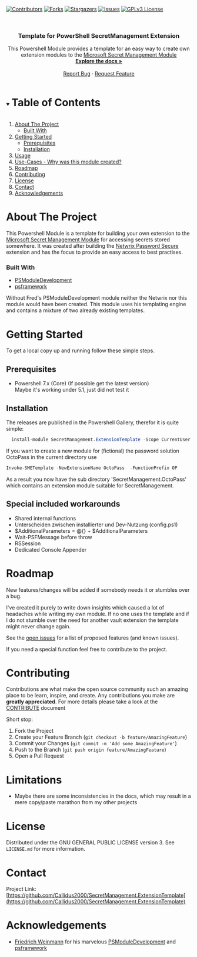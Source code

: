﻿<!--
*** Thanks for checking out the Best-README-Template. If you have a suggestion
*** that would make this better, please fork the repo and create a pull request
*** or simply open an issue with the tag "enhancement".
*** Thanks again! Now go create something AMAZING! :D
***
-->

<!-- PROJECT SHIELDS -->
<!--
*** I'm using markdown "reference style" links for readability.
*** Reference links are enclosed in brackets [ ] instead of parentheses ( ).
*** See the bottom of this document for the declaration of the reference variables
*** for contributors-url, forks-url, etc. This is an optional, concise syntax you may use.
*** https://www.markdownguide.org/basic-syntax/#reference-style-links
-->
[![Contributors][contributors-shield]][contributors-url]
[![Forks][forks-shield]][forks-url]
[![Stargazers][stars-shield]][stars-url]
[![Issues][issues-shield]][issues-url]
[![GPLv3 License][license-shield]][license-url]


<br />
<p align="center">
<!-- PROJECT LOGO
  <a href="https://github.com/Callidus2000/SecretManagement.ExtensionTemplate">
    <img src="images/logo.png" alt="Logo" width="80" height="80">
  </a>
-->

  <h3 align="center">Template for PowerShell SecretManagement Extension</h3>

  <p align="center">
    This Powershell Module provides a template for an easy way to create own extension modules to the <a href="https://github.com/PowerShell/SecretManagement">Microsoft Secret Management Module</a>
    <br />
    <a href="https://github.com/Callidus2000/SecretManagement.ExtensionTemplate"><strong>Explore the docs »</strong></a>
    <br />
    <br />
    <a href="https://github.com/Callidus2000/SecretManagement.ExtensionTemplate/issues">Report Bug</a>
    ·
    <a href="https://github.com/Callidus2000/SecretManagement.ExtensionTemplate/issues">Request Feature</a>
  </p>
</p>



<!-- TABLE OF CONTENTS -->
<details open="open">
  <summary><h1 style="display: inline-block">Table of Contents</h1></summary>
  <ol>
    <li>
      <a href="#about-the-project">About The Project</a>
      <ul>
        <li><a href="#built-with">Built With</a></li>
      </ul>
    </li>
    <li>
      <a href="#getting-started">Getting Started</a>
      <ul>
        <li><a href="#prerequisites">Prerequisites</a></li>
        <li><a href="#installation">Installation</a></li>
      </ul>
    </li>
    <li><a href="#usage">Usage</a></li>
    <li><a href="#use-cases-or-why-was-the-module-developed">Use-Cases - Why was this module created?</a></li>
    <li><a href="#roadmap">Roadmap</a></li>
    <li><a href="#contributing">Contributing</a></li>
    <li><a href="#license">License</a></li>
    <li><a href="#contact">Contact</a></li>
    <li><a href="#acknowledgements">Acknowledgements</a></li>
  </ol>
</details>



<!-- ABOUT THE PROJECT -->
# About The Project

This Powershell Module is a template for building your own extension to the [Microsoft Secret Management Module](https://github.com/PowerShell/SecretManagement) for accessing secrets stored somewhere. It was created after building the [Netwrix Password Secure](https://github.com/Callidus2000/SecretManagement.NetwrixPasswordSecure) extension and has the focus to provide an easy access to best practises.


### Built With

* [PSModuleDevelopment](https://github.com/PowershellFrameworkCollective/PSModuleDevelopment)
* [psframework](https://github.com/PowershellFrameworkCollective/psframework)

Without Fred's PSModuleDevelopment module neither the Netwrix nor this module would have been created. This module uses his templating engine and contains a mixture of two already existing templates.

<!-- GETTING STARTED -->
# Getting Started

To get a local copy up and running follow these simple steps.

## Prerequisites

- Powershell 7.x (Core) (If possible get the latest version)  
  Maybe it's working under 5.1, just did not test it

## Installation

The releases are published in the Powershell Gallery, therefor it is quite simple:
```powershell
  install-module SecretManagement.ExtensionTemplate -Scope CurrentUser
```

If you want to create a new module for (fictional) the password solution OctoPass in the current directory use
```Powershell
Invoke-SMETemplate -NewExtensionName OctoPass  -FunctionPrefix OP
```

As a result you now have the sub directory 'SecretManagement.OctoPass' which contains an extension module suitable for SecretManagement.

## Special included workarounds
- Shared internal functions
- Unterscheiden zwischen installierter und Dev-Nutzung (config.ps1)
- $AdditionalParameters = @{} + $AdditionalParameters
- Wait-PSFMessage before throw
- RSSession
- Dedicated Console Appender


<!-- ROADMAP -->
# Roadmap
New features/changes will be added if somebody needs it or stumbles over a bug.

I've created it purely to write down insights which caused a lot of headaches while writing my own module. If no one uses the template and if I do not stumble over the need for another vault extension the template might never change again.

See the [open issues](https://github.com/Callidus2000/SecretManagement.ExtensionTemplate/issues) for a list of proposed features (and known issues).

If you need a special function feel free to contribute to the project.

<!-- CONTRIBUTING -->
# Contributing

Contributions are what make the open source community such an amazing place to be learn, inspire, and create. Any contributions you make are **greatly appreciated**. For more details please take a look at the [CONTRIBUTE](docs/CONTRIBUTING.md#Contributing-to-this-repository) document

Short stop:

1. Fork the Project
2. Create your Feature Branch (`git checkout -b feature/AmazingFeature`)
3. Commit your Changes (`git commit -m 'Add some AmazingFeature'`)
4. Push to the Branch (`git push origin feature/AmazingFeature`)
5. Open a Pull Request


# Limitations
* Maybe there are some inconsistencies in the docs, which may result in a mere copy/paste marathon from my other projects

<!-- LICENSE -->
# License

Distributed under the GNU GENERAL PUBLIC LICENSE version 3. See `LICENSE.md` for more information.

<!-- CONTACT -->
# Contact


Project Link: [https://github.com/Callidus2000/SecretManagement.ExtensionTemplate](https://github.com/Callidus2000/SecretManagement.ExtensionTemplate)



<!-- ACKNOWLEDGEMENTS -->
# Acknowledgements

* [Friedrich Weinmann](https://github.com/FriedrichWeinmann) for his marvelous [PSModuleDevelopment](https://github.com/PowershellFrameworkCollective/PSModuleDevelopment) and [psframework](https://github.com/PowershellFrameworkCollective/psframework)





<!-- MARKDOWN LINKS & IMAGES -->
<!-- https://www.markdownguide.org/basic-syntax/#reference-style-links -->
[contributors-shield]: https://img.shields.io/github/contributors/Callidus2000/SecretManagement.ExtensionTemplate.svg?style=for-the-badge
[contributors-url]: https://github.com/Callidus2000/SecretManagement.ExtensionTemplate/graphs/contributors
[forks-shield]: https://img.shields.io/github/forks/Callidus2000/SecretManagement.ExtensionTemplate.svg?style=for-the-badge
[forks-url]: https://github.com/Callidus2000/SecretManagement.ExtensionTemplate/network/members
[stars-shield]: https://img.shields.io/github/stars/Callidus2000/SecretManagement.ExtensionTemplate.svg?style=for-the-badge
[stars-url]: https://github.com/Callidus2000/SecretManagement.ExtensionTemplate/stargazers
[issues-shield]: https://img.shields.io/github/issues/Callidus2000/SecretManagement.ExtensionTemplate.svg?style=for-the-badge
[issues-url]: https://github.com/Callidus2000/SecretManagement.ExtensionTemplate/issues
[license-shield]: https://img.shields.io/github/license/Callidus2000/SecretManagement.ExtensionTemplate.svg?style=for-the-badge
[license-url]: https://github.com/Callidus2000/SecretManagement.ExtensionTemplate/blob/master/LICENSE

